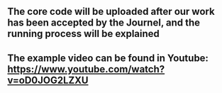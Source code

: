 ## The core code will be uploaded after our work has been accepted by the Journel, and the running process will be explained
## The example video can be found in Youtube:  https://www.youtube.com/watch?v=oD0JOG2LZXU
